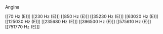 Angina

[[70 Hz (E)]]
[[230 Hz (E)]]
[[850 Hz (E)]]
[[35230 Hz (E)]]
[[63020 Hz (E)]]
[[125030 Hz (E)]]
[[235680 Hz (E)]]
[[396500 Hz (E)]]
[[575610 Hz (E)]]
[[751770 Hz (E)]]